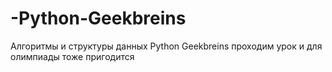 # -Python-Geekbreins
Алгоритмы и структуры данных Python Geekbreins проходим урок и для олимпиады тоже пригодится

